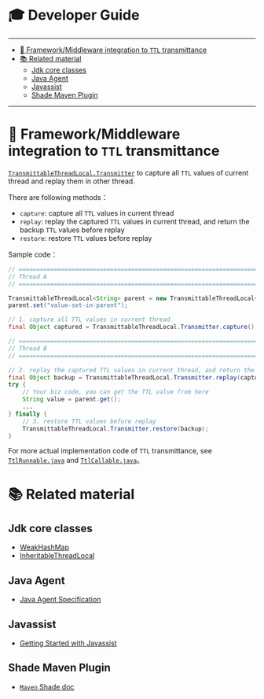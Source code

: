 # 🎓 Developer Guide

---------------------------

<!-- START doctoc generated TOC please keep comment here to allow auto update -->
<!-- DON'T EDIT THIS SECTION, INSTEAD RE-RUN doctoc TO UPDATE -->


- [📌 Framework/Middleware integration to `TTL` transmittance](#-frameworkmiddleware-integration-to-ttl-transmittance)
- [📚 Related material](#-related-material)
    - [Jdk core classes](#jdk-core-classes)
    - [Java Agent](#java-agent)
    - [Javassist](#javassist)
    - [Shade Maven Plugin](#shade-maven-plugin)

<!-- END doctoc generated TOC please keep comment here to allow auto update -->

---------------------------

# 📌 Framework/Middleware integration to `TTL` transmittance

[`TransmittableThreadLocal.Transmitter`](../library/src/main/java/com/alibaba/ttl/TransmittableThreadLocal.java#L240) to capture all `TTL` values of current thread and replay them in other thread.

There are following methods：

- `capture`: capture all `TTL` values in current thread
- `replay`: replay the captured `TTL` values in current thread, and return the backup `TTL` values before replay
- `restore`: restore `TTL` values before replay

Sample code：

```java
// ===========================================================================
// Thread A
// ===========================================================================

TransmittableThreadLocal<String> parent = new TransmittableThreadLocal<String>();
parent.set("value-set-in-parent");

// 1. capture all TTL values in current thread
final Object captured = TransmittableThreadLocal.Transmitter.capture();

// ===========================================================================
// Thread B
// ===========================================================================

// 2. replay the captured TTL values in current thread, and return the backup TTL values before replay
final Object backup = TransmittableThreadLocal.Transmitter.replay(captured);
try {
    // Your biz code, you can get the TTL value from here
    String value = parent.get();
    ...
} finally {
    // 3. restore TTL values before replay
    TransmittableThreadLocal.Transmitter.restore(backup);
}
```

For more actual implementation code of `TTL` transmittance, see [`TtlRunnable.java`](../library/src/main/java/com/alibaba/ttl/TtlRunnable.java) and [`TtlCallable.java`](../library/src/main/java/com/alibaba/ttl/TtlCallable.java)。

# 📚 Related material

## Jdk core classes

- [WeakHashMap](https://docs.oracle.com/javase/10/docs/api/java/util/WeakHashMap.html)
- [InheritableThreadLocal](https://docs.oracle.com/javase/10/docs/api/java/lang/InheritableThreadLocal.html)

## Java Agent

- [Java Agent Specification](https://docs.oracle.com/javase/10/docs/api/java/lang/instrument/package-summary.html)

## Javassist

- [Getting Started with Javassist](https://www.javassist.org/tutorial/tutorial.html)

## Shade Maven Plugin

- [`Maven` Shade doc](http://maven.apache.org/plugins/maven-shade-plugin/)
